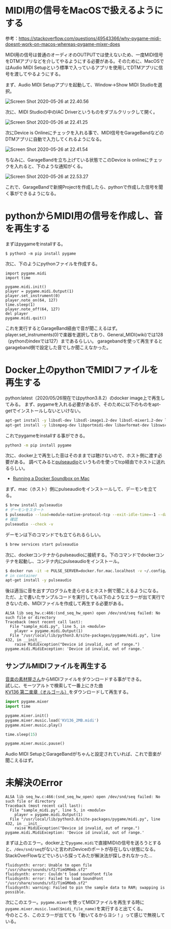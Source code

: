 # MIDI用の信号をMacOSで扱えるようにする
参考：https://stackoverflow.com/questions/49543366/why-pygame-midi-doesnt-work-on-macos-whereas-pygame-mixer-does

MIDI用の信号は普通のオーディオのOUTPUTでは使えないため、一度MIDI信号をDTMアプリなどを介してやるようにする必要がある。そのために、MacOSではAudio MIDI Setupという標準で入っているアプリを使用してDTMアプリに信号を渡してやるようにする。

まず、Audio MIDI Setupアプリを起動して、Window→Show MIDI Studioを選択。

![Screen Shot 2020-05-26 at 22.40.56](figs/ScreenShot1.png)

次に、MIDI Studioの中のIAC Driverというものをダブルクリックして開く。

![Screen Shot 2020-05-26 at 22.41.25](figs/ScreenShot2.png)

次にDevice is Onlineにチェックを入れる事で、MIDI信号をGarageBandなどのDTMアプリに自動で入力してくれるようになる。

![Screen Shot 2020-05-26 at 22.41.54](figs/ScreenShot3.png)

ちなみに、GarageBandを立ち上げている状態でこのDevice is onlineにチェックを入れると、下のような通知がくる。

![Screen Shot 2020-05-26 at 22.53.27](figs/ScreenShot4.png)

これで、GarageBandで新規Projectを作成したら、pythonで作成した信号を聞く事ができるようになる。

# pythonからMIDI用の信号を作成し、音を再生する
まずはpygameをinstallする。

```
$ python3 -m pip install pygame
```
次に、下のようにpythonファイルを作成する。

```
import pygame.midi
import time

pygame.midi.init()
player = pygame.midi.Output(1)
player.set_instrument(0)
player.note_on(64, 127)
time.sleep(1)
player.note_off(64, 127)
del player
pygame.midi.quit()
```
これを実行するとGarageBand経由で音が聞こえるはず。
player.set_instruments(0)で楽器を選択しており、General_MIDI(wiki)では128（pythonのindexでは127）まであるらしい。
garagebandを使って再生するとgarageband側で設定した音でしか聞こえなかった。

# Docker上のpythonでMIDIファイルを再生する

python:latest（2020/05/26現在ではpython3.8.2）のdocker image上で再生してみる。
まず、pygameを入れる必要があるが、そのために以下のものをapt-getでインストールしないといけない。

```bash
apt-get install -y libsdl-dev libsdl-image1.2-dev libsdl-mixer1.2-dev libsdl-ttf2.0-dev
apt-get install -y libsmpeg-dev libportmidi-dev libavformat-dev libswscale-dev
```

これでpygameをinstallする事ができる。

```bash
python3 -m pip install pygame
```
次に、docker上で再生した音はそのままでは聴けないので、ホスト側に渡す必要がある。
調べてみると[pulseaudio](https://www.freedesktop.org/wiki/Software/PulseAudio/)というものを使ってtcp経由でホストに送れるらしい。

- [Running a Docker Soundbox on Mac](https://devops.datenkollektiv.de/running-a-docker-soundbox-on-mac.html)

まず、mac（ホスト）側にpulseaudioをインストールして、デーモンを立てる。

```bash
$ brew install pulseaudio
# デーモンをスタート
$ pulseaudio --load=module-native-protocol-tcp --exit-idle-time=-1 --daemon
# 確認
pulseaudio --check -v
```

デーモンは下のコマンドでも立てられるらしい。

```bash
$ brew services start pulseaudio
```

次に、dockerコンテナからpulseaudioに接続する。下のコマンドでdockerコンテナを起動し、コンテナ内にpulseaudioをインストール。

```bash
$ docker run -it -e PULSE_SERVER=docker.for.mac.localhost -v ~/.config/pulse:/root/.config/pulse [image] [command]
# in container
apt-get install -y pulseaudio
```

後は適当に音を出すプログラムを走らせるとホスト側で聞こえるようになる。
ただ、上で書いたサンプルコードを実行しても以下のようなエラーが出て実行できないため、MIDIファイルを作成して再生する必要がある。

```
ALSA lib seq_hw.c:466:(snd_seq_hw_open) open /dev/snd/seq failed: No such file or directory
Traceback (most recent call last):
  File "sample_midi.py", line 5, in <module>
    player = pygame.midi.Output(1)
  File "/usr/local/lib/python3.8/site-packages/pygame/midi.py", line 432, in __init__
    raise MidiException("Device id invalid, out of range.")
pygame.midi.MidiException: 'Device id invalid, out of range.'
```

## サンプルMIDIファイルを再生する
[音楽の素材屋さん](https://windy-vis.com/art/download/midi_files.html)からMIDIファイルをダウンロードする事ができる。  
試しに、モーツアルトで検索して一番上にきた曲[KV136 第二楽章（オルゴール）](http://windy-vis.com/art/download/mb/KV136_2MB.mid)をダウンロードして再生する。  

```python
import pygame.mixer
import time

pygame.mixer.init()
pygame.mixer.music.load('KV136_2MB.midi')
pygame.mixer.music.play()

time.sleep(15)

pygame.mixer.music.pause()
```

Audio MIDI SetupとGarageBandがちゃんと設定されていれば、これで音楽が聞こえるはず。

# 未解決のError
```
ALSA lib seq_hw.c:466:(snd_seq_hw_open) open /dev/snd/seq failed: No such file or directory
Traceback (most recent call last):
  File "sample_midi.py", line 5, in <module>
    player = pygame.midi.Output(1)
  File "/usr/local/lib/python3.8/site-packages/pygame/midi.py", line 432, in __init__
    raise MidiException("Device id invalid, out of range.")
pygame.midi.MidiException: 'Device id invalid, out of range.'
```

まずは上のエラー。docker上で`pygame.midi`で直接MIDIの信号を送ろうとすると、`/dev/snd/seq`がないと言われDeviceのポートが存在しない状態になる。  
StackOverFlowなどでいろいろ探ってみたが解決法が探しきれなかった...

```
fluidsynth: error: Unable to open file "/usr/share/sounds/sf2/TimGM6mb.sf2"
fluidsynth: error: Couldn't load soundfont file
fluidsynth: error: Failed to load SoundFont "/usr/share/sounds/sf2/TimGM6mb.sf2"
fluidsynth: warning: Failed to pin the sample data to RAM; swapping is possible.
```

次にこのエラー。`pygame.mixer`を使ってMIDIファイルを再生する時に`pygame.mixer.music.load($midi_file_name)`を実行すると出てくる。  
今のところ、このエラーが出てても「動いてるからヨシ！」って感じで無視している。
